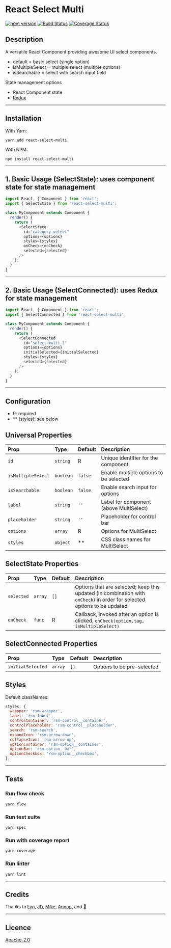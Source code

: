 # React Select Multi

[![npm version](https://badge.fury.io/js/react-select-multi.svg)](https://badge.fury.io/js/react-select-multi) [![Build Status](https://travis-ci.org/danielmoi/react-select-multi.svg?branch=master)](https://travis-ci.org/danielmoi/react-select-multi) [![Coverage Status](https://coveralls.io/repos/github/danielmoi/react-select-multi/badge.svg)](https://coveralls.io/github/danielmoi/react-select-multi)

## Description
A versatile React Component providing awesome UI select components.
- default = basic select (single option)
- isMultipleSelect = multiple select (multiple options)
- isSearchable = select with search input field

State management options
- React Component state
- [Redux](https://github.com/reactjs/redux/)

----
## Installation
With Yarn:
```
yarn add react-select-multi
```

With NPM:
```
npm install react-select-multi
```

----
## 1. Basic Usage (SelectState): uses component state for state management
```js
import React, { Component } from 'react';
import { SelectState } from 'react-select-multi';

class MyComponent extends Component {
  render() {
    return (
      <SelectState
        id="category-select"
        options={options}
        styles={styles}
        onCheck={onCheck}
        selected={selected}
      />
    );
  }
}

```

----
## 2. Basic Usage (SelectConnected): uses Redux for state management
```js
import React, { Component } from 'react';
import { SelectConnected } from 'react-select-multi';

class MyComponent extends Component {
  render() {
    return (
      <SelectConnected
        id="select-multi-1"
        options={options}
        initialSelected={initialSelected}
        styles={styles}
        selected={selected}
      />
    );
  }
}

```

----
## Configuration
- R: required
- ** (styles): see below

## Universal Properties

| Prop  | Type  | Default | Description |
|:--------- | :---- | :----   |:----  |
| `id`  | `string`  | R  | Unique identifier for the component |
| `isMultipleSelect`  | `boolean` | `false` | Enable multiple options to be selected
| `isSearchable`  | `boolean` | `false` | Enable search input for options |
| `label` | `string`  | `''`  | Label for component (above MultiSelect) |
| `placeholder` | `string` | `''` | Placeholder for control bar
| `options` | `array` | R | Options for MultiSelect
| `styles` | `object` | ** | CSS class names for MultiSelect


## SelectState Properties
| Prop  | Type  | Default | Description |
|:----- | :---- | :------ |:----------- |
| `selected` | `array` | `[]` | Options that are selected; keep this updated (in combination with `onCheck`) in order for selected options to be updated
| `onCheck` | `func` | R | Callback, invoked after an option is clicked, `onCheck(option.tag, isMultipleSelect)` |

## SelectConnected Properties
| Prop  | Type  | Default | Description |
|:----- | :---- | :------ |:----------- |
| `initialSelected` | `array` | `[]` | Options to be pre-selected


## Styles
Default classNames:
```js
styles: {
  wrapper: 'rsm-wrapper',
  label: 'rsm-label',
  controlContainer: 'rsm-control__container',
  controlPlaceholder: 'rsm-control__placeholder',
  search: 'rsm-search',
  expandIcon: 'rsm-arrow-down',
  collapseIcon: 'rsm-arrow-up',
  optionContainer: 'rsm-option__container',
  optionBar: 'rsm-option__bar',
  optionCheckbox: 'rsm-option__checkbox',
};
```

----
## Tests

### Run flow check
```
yarn flow
```

### Run test suite
```
yarn spec
```

### Run with coverage report
```
yarn coverage
```

### Run linter
```
yarn lint
```

----
## Credits

Thanks to [Lyn](https://github.com/lyntco), [JD](https://github.com/johndagostino), [Mike](https://github.com/Scoutski), [Anoop](https://github.com/anupvarghese), and [🌳](https://github.com/alexlogs)

----
## Licence

[Apache-2.0](LICENSE.txt)
